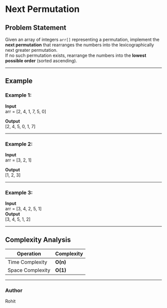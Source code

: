# Next Permutation

##  Problem Statement
Given an array of integers `arr[]` representing a permutation, implement the **next permutation** that rearranges the numbers into the lexicographically next greater permutation.  
If no such permutation exists, rearrange the numbers into the **lowest possible order** (sorted ascending).

---

## Example

### Example 1:
**Input**  
arr = [2, 4, 1, 7, 5, 0]<br>

**Output**  
[2, 4, 5, 0, 1, 7]<br>

---

### Example 2:
**Input**  
arr = [3, 2, 1]<br>

**Output**  
[1, 2, 3]<br>


---

### Example 3:
**Input**  
arr = [3, 4, 2, 5, 1]<br>
**Output**  
[3, 4, 5, 1, 2]<br>

---
## Complexity Analysis
| Operation      | Complexity |
|----------------|------------|
| Time Complexity| **O(n)**   |
| Space Complexity| **O(1)**  |

---
### Author
Rohit
